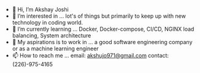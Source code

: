 - 👋 Hi, I’m Akshay Joshi
- 👀 I’m interested in ... lot's of things but primarily to keep up with new technology in coding world.
- 🌱 I’m currently learning ... Docker, Docker-compose, CI/CD, NGINX load balancing, System architecture
- 💞️ My aspirations is to work in ... a good software engineering company or as a machine learning engineer
- 📫 How to reach me ... email: akshujo971@gmail.com
                          contact: (226)-975-4165

<!---
akshujo97/akshujo97 is a ✨ special ✨ repository because its `README.md` (this file) appears on your GitHub profile.
You can click the Preview link to take a look at your changes.
--->

